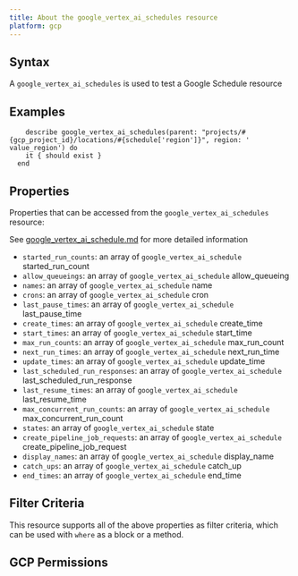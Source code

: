 ```yaml
---
title: About the google_vertex_ai_schedules resource
platform: gcp
---
```


## Syntax
A `google_vertex_ai_schedules` is used to test a Google Schedule resource

## Examples
```
    describe google_vertex_ai_schedules(parent: "projects/#{gcp_project_id}/locations/#{schedule['region']}", region: ' value_region') do
    it { should exist }
  end
```

## Properties
Properties that can be accessed from the `google_vertex_ai_schedules` resource:

See [google_vertex_ai_schedule.md](google_vertex_ai_schedule.md) for more detailed information
  * `started_run_counts`: an array of `google_vertex_ai_schedule` started_run_count
  * `allow_queueings`: an array of `google_vertex_ai_schedule` allow_queueing
  * `names`: an array of `google_vertex_ai_schedule` name
  * `crons`: an array of `google_vertex_ai_schedule` cron
  * `last_pause_times`: an array of `google_vertex_ai_schedule` last_pause_time
  * `create_times`: an array of `google_vertex_ai_schedule` create_time
  * `start_times`: an array of `google_vertex_ai_schedule` start_time
  * `max_run_counts`: an array of `google_vertex_ai_schedule` max_run_count
  * `next_run_times`: an array of `google_vertex_ai_schedule` next_run_time
  * `update_times`: an array of `google_vertex_ai_schedule` update_time
  * `last_scheduled_run_responses`: an array of `google_vertex_ai_schedule` last_scheduled_run_response
  * `last_resume_times`: an array of `google_vertex_ai_schedule` last_resume_time
  * `max_concurrent_run_counts`: an array of `google_vertex_ai_schedule` max_concurrent_run_count
  * `states`: an array of `google_vertex_ai_schedule` state
  * `create_pipeline_job_requests`: an array of `google_vertex_ai_schedule` create_pipeline_job_request
  * `display_names`: an array of `google_vertex_ai_schedule` display_name
  * `catch_ups`: an array of `google_vertex_ai_schedule` catch_up
  * `end_times`: an array of `google_vertex_ai_schedule` end_time

## Filter Criteria
This resource supports all of the above properties as filter criteria, which can be used
with `where` as a block or a method.

## GCP Permissions
